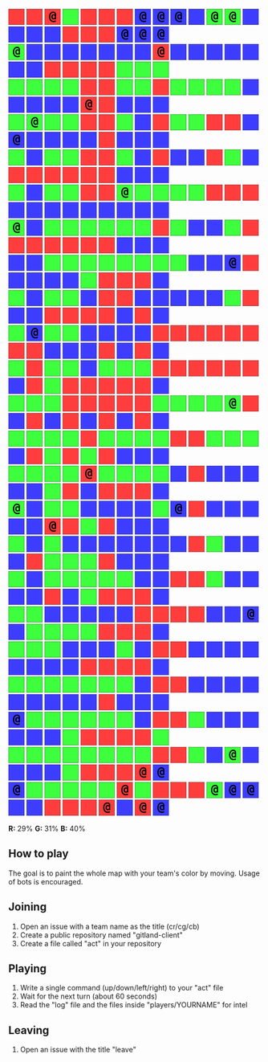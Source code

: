 ![](icons/ur) ![](icons/ur) ![](icons/cr) ![](icons/ug) ![](icons/ur) ![](icons/ur) ![](icons/ur) ![](icons/cb) ![](icons/cb) ![](icons/cb) ![](icons/ub) ![](icons/cg) ![](icons/cg) ![](icons/ub) ![](icons/ub) ![](icons/ub) ![](icons/ub) ![](icons/ur) ![](icons/ur) ![](icons/ur) ![](icons/cb) ![](icons/cb) ![](icons/cb)  
![](icons/cg) ![](icons/ub) ![](icons/ub) ![](icons/ub) ![](icons/ub) ![](icons/ub) ![](icons/ub) ![](icons/ub) ![](icons/cr) ![](icons/ub) ![](icons/ub) ![](icons/ub) ![](icons/ub) ![](icons/ub) ![](icons/ub) ![](icons/ub) ![](icons/ur) ![](icons/ur) ![](icons/ur) ![](icons/ur) ![](icons/ug) ![](icons/ug) ![](icons/ug)  
![](icons/ug) ![](icons/ug) ![](icons/ug) ![](icons/ug) ![](icons/ur) ![](icons/ur) ![](icons/ug) ![](icons/ug) ![](icons/ur) ![](icons/ug) ![](icons/ug) ![](icons/ug) ![](icons/ug) ![](icons/ub) ![](icons/ub) ![](icons/ub) ![](icons/ub) ![](icons/ub) ![](icons/cr) ![](icons/ur) ![](icons/ub) ![](icons/ub) ![](icons/ub)  
![](icons/ug) ![](icons/cg) ![](icons/ug) ![](icons/ug) ![](icons/ur) ![](icons/ur) ![](icons/ug) ![](icons/ub) ![](icons/ur) ![](icons/ug) ![](icons/ug) ![](icons/ur) ![](icons/ur) ![](icons/ub) ![](icons/cb) ![](icons/ub) ![](icons/ub) ![](icons/ub) ![](icons/ub) ![](icons/ur) ![](icons/ub) ![](icons/ub) ![](icons/ub)  
![](icons/ug) ![](icons/ub) ![](icons/ug) ![](icons/ug) ![](icons/ur) ![](icons/ur) ![](icons/ug) ![](icons/ub) ![](icons/ur) ![](icons/ub) ![](icons/ub) ![](icons/ur) ![](icons/ug) ![](icons/ub) ![](icons/ur) ![](icons/ur) ![](icons/ur) ![](icons/ur) ![](icons/ur) ![](icons/ur) ![](icons/ub) ![](icons/ub) ![](icons/ub)  
![](icons/ug) ![](icons/ub) ![](icons/ug) ![](icons/ug) ![](icons/ur) ![](icons/ur) ![](icons/cg) ![](icons/ug) ![](icons/ug) ![](icons/ug) ![](icons/ug) ![](icons/ur) ![](icons/ur) ![](icons/ur) ![](icons/ub) ![](icons/ub) ![](icons/ub) ![](icons/ub) ![](icons/ub) ![](icons/ub) ![](icons/ub) ![](icons/ub) ![](icons/ub)  
![](icons/cg) ![](icons/ub) ![](icons/ug) ![](icons/ug) ![](icons/ug) ![](icons/ug) ![](icons/ug) ![](icons/ug) ![](icons/ur) ![](icons/ug) ![](icons/ub) ![](icons/ub) ![](icons/ug) ![](icons/ur) ![](icons/ur) ![](icons/ur) ![](icons/ur) ![](icons/ur) ![](icons/ur) ![](icons/ur) ![](icons/ub) ![](icons/ub) ![](icons/ub)  
![](icons/ub) ![](icons/ub) ![](icons/ug) ![](icons/ug) ![](icons/ug) ![](icons/ug) ![](icons/ug) ![](icons/ug) ![](icons/ug) ![](icons/ug) ![](icons/ub) ![](icons/ub) ![](icons/cb) ![](icons/ur) ![](icons/ub) ![](icons/ub) ![](icons/ub) ![](icons/ub) ![](icons/ug) ![](icons/ur) ![](icons/ur) ![](icons/ur) ![](icons/ub)  
![](icons/ug) ![](icons/ub) ![](icons/ug) ![](icons/ug) ![](icons/ub) ![](icons/ur) ![](icons/ur) ![](icons/ub) ![](icons/ub) ![](icons/ub) ![](icons/ub) ![](icons/ub) ![](icons/ug) ![](icons/ur) ![](icons/ub) ![](icons/ub) ![](icons/ur) ![](icons/ur) ![](icons/ur) ![](icons/ur) ![](icons/ub) ![](icons/ur) ![](icons/ub)  
![](icons/ug) ![](icons/cb) ![](icons/ug) ![](icons/ug) ![](icons/ub) ![](icons/ub) ![](icons/ub) ![](icons/ub) ![](icons/ur) ![](icons/ur) ![](icons/ur) ![](icons/ur) ![](icons/ur) ![](icons/ur) ![](icons/ur) ![](icons/ur) ![](icons/ub) ![](icons/ub) ![](icons/ub) ![](icons/ur) ![](icons/ub) ![](icons/ur) ![](icons/ub)  
![](icons/ug) ![](icons/ur) ![](icons/ug) ![](icons/ug) ![](icons/ub) ![](icons/ug) ![](icons/ug) ![](icons/ug) ![](icons/ur) ![](icons/ur) ![](icons/ur) ![](icons/ur) ![](icons/ur) ![](icons/ur) ![](icons/ub) ![](icons/ur) ![](icons/ug) ![](icons/ur) ![](icons/ur) ![](icons/ur) ![](icons/ur) ![](icons/ur) ![](icons/ub)  
![](icons/ug) ![](icons/ug) ![](icons/ug) ![](icons/ur) ![](icons/ur) ![](icons/ur) ![](icons/ur) ![](icons/ur) ![](icons/ug) ![](icons/ug) ![](icons/ug) ![](icons/ug) ![](icons/cg) ![](icons/ur) ![](icons/ub) ![](icons/ur) ![](icons/ub) ![](icons/ur) ![](icons/ub) ![](icons/ur) ![](icons/ub) ![](icons/ur) ![](icons/ub)  
![](icons/ug) ![](icons/ug) ![](icons/ug) ![](icons/ug) ![](icons/ur) ![](icons/ug) ![](icons/ug) ![](icons/ug) ![](icons/ug) ![](icons/ur) ![](icons/ur) ![](icons/ug) ![](icons/ug) ![](icons/ug) ![](icons/ub) ![](icons/ur) ![](icons/ug) ![](icons/ur) ![](icons/ug) ![](icons/ur) ![](icons/ub) ![](icons/ub) ![](icons/ub)  
![](icons/ug) ![](icons/ug) ![](icons/ug) ![](icons/ug) ![](icons/cr) ![](icons/ug) ![](icons/ug) ![](icons/ug) ![](icons/ug) ![](icons/ub) ![](icons/ur) ![](icons/ub) ![](icons/ub) ![](icons/ub) ![](icons/ub) ![](icons/ub) ![](icons/ug) ![](icons/ur) ![](icons/ub) ![](icons/ur) ![](icons/ur) ![](icons/ur) ![](icons/ub)  
![](icons/cg) ![](icons/ub) ![](icons/ug) ![](icons/ug) ![](icons/ub) ![](icons/ub) ![](icons/ub) ![](icons/ub) ![](icons/ug) ![](icons/cb) ![](icons/ur) ![](icons/ub) ![](icons/ub) ![](icons/ub) ![](icons/ub) ![](icons/ub) ![](icons/cr) ![](icons/ur) ![](icons/ug) ![](icons/ur) ![](icons/ub) ![](icons/ub) ![](icons/ub)  
![](icons/ug) ![](icons/ub) ![](icons/ug) ![](icons/ub) ![](icons/ub) ![](icons/ub) ![](icons/ub) ![](icons/ub) ![](icons/ub) ![](icons/ub) ![](icons/ur) ![](icons/ug) ![](icons/ub) ![](icons/ub) ![](icons/ub) ![](icons/ur) ![](icons/ug) ![](icons/ug) ![](icons/ug) ![](icons/ur) ![](icons/ub) ![](icons/ub) ![](icons/ub)  
![](icons/ug) ![](icons/ub) ![](icons/ug) ![](icons/ug) ![](icons/ug) ![](icons/ug) ![](icons/ug) ![](icons/ub) ![](icons/ub) ![](icons/ur) ![](icons/ur) ![](icons/ug) ![](icons/ub) ![](icons/ub) ![](icons/ub) ![](icons/ub) ![](icons/ur) ![](icons/ub) ![](icons/ug) ![](icons/ur) ![](icons/ur) ![](icons/ur) ![](icons/ub)  
![](icons/ug) ![](icons/ug) ![](icons/ub) ![](icons/ub) ![](icons/ub) ![](icons/ub) ![](icons/ub) ![](icons/ur) ![](icons/ur) ![](icons/ur) ![](icons/ur) ![](icons/ub) ![](icons/ub) ![](icons/cb) ![](icons/ub) ![](icons/ug) ![](icons/ug) ![](icons/ug) ![](icons/ug) ![](icons/ur) ![](icons/ur) ![](icons/ur) ![](icons/ub)  
![](icons/ug) ![](icons/ug) ![](icons/ug) ![](icons/ub) ![](icons/ub) ![](icons/ub) ![](icons/ug) ![](icons/ub) ![](icons/ur) ![](icons/ur) ![](icons/ub) ![](icons/ub) ![](icons/ub) ![](icons/ub) ![](icons/ub) ![](icons/ub) ![](icons/ub) ![](icons/ub) ![](icons/ur) ![](icons/ur) ![](icons/ur) ![](icons/ur) ![](icons/ub)  
![](icons/ug) ![](icons/ug) ![](icons/ug) ![](icons/ug) ![](icons/ug) ![](icons/ug) ![](icons/ug) ![](icons/ub) ![](icons/ur) ![](icons/ur) ![](icons/ub) ![](icons/ub) ![](icons/ub) ![](icons/ub) ![](icons/ub) ![](icons/ub) ![](icons/ub) ![](icons/ub) ![](icons/ub) ![](icons/ur) ![](icons/ub) ![](icons/ub) ![](icons/ub)  
![](icons/cb) ![](icons/ug) ![](icons/ug) ![](icons/ug) ![](icons/ug) ![](icons/ug) ![](icons/ug) ![](icons/ub) ![](icons/ur) ![](icons/ur) ![](icons/ug) ![](icons/ub) ![](icons/ub) ![](icons/ub) ![](icons/ub) ![](icons/ub) ![](icons/ub) ![](icons/ug) ![](icons/ur) ![](icons/ur) ![](icons/ur) ![](icons/ur) ![](icons/ug)  
![](icons/ug) ![](icons/ug) ![](icons/ug) ![](icons/ug) ![](icons/ug) ![](icons/ug) ![](icons/ug) ![](icons/ug) ![](icons/ur) ![](icons/ur) ![](icons/ug) ![](icons/ub) ![](icons/cg) ![](icons/ub) ![](icons/ub) ![](icons/ub) ![](icons/ub) ![](icons/ug) ![](icons/ur) ![](icons/ur) ![](icons/ur) ![](icons/cr) ![](icons/cb)  
![](icons/cb) ![](icons/ug) ![](icons/ug) ![](icons/ug) ![](icons/ug) ![](icons/ug) ![](icons/cr) ![](icons/ug) ![](icons/ur) ![](icons/ur) ![](icons/ur) ![](icons/cg) ![](icons/cb) ![](icons/cb) ![](icons/ub) ![](icons/ub) ![](icons/ur) ![](icons/ur) ![](icons/ur) ![](icons/cr) ![](icons/ub) ![](icons/cr) ![](icons/cb)

**R:** 29% **G:** 31% **B:** 40%
## How to play

The goal is to paint the whole map with your team's color by moving. Usage of bots is encouraged.

## Joining
1. Open an issue with a team name as the title (cr/cg/cb)
2. Create a public repository named "gitland-client"
3. Create a file called "act" in your repository

## Playing
1. Write a single command (up/down/left/right) to your "act" file
2. Wait for the next turn (about 60 seconds)
3. Read the "log" file and the files inside "players/YOURNAME" for intel

## Leaving
1. Open an issue with the title "leave"
